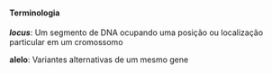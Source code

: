 #### Terminologia

_**locus**_: Um segmento de DNA ocupando uma posição ou localização particular em um cromossomo

**alelo**: Variantes alternativas de um mesmo gene

